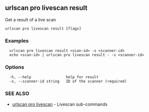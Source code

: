 ## urlscan pro livescan result

Get a result of a live scan

```
urlscan pro livescan result [flags]
```

### Examples

```
  urlscan pro livescan result <scan-id> -s <scanner-id>
  echo <scan-id> | urlscan pro livescan result - -s <scanner-id>
```

### Options

```
  -h, --help                help for result
  -s, --scanner-id string   ID of the scanner (required)
```

### SEE ALSO

* [urlscan pro livescan](urlscan_pro_livescan.md)	 - Livescan sub-commands

